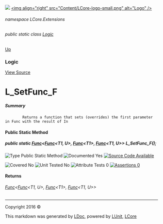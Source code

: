 ![](Content/LCore-banner-small.png "")
[&lt;img align=&quot;right&quot; src=&quot;Content/LCore-logo-small.png&quot; alt=&quot;Logo&quot; /&gt;](../README.md)

###### namespace LCore.Extensions

###### public static class [Logic](docs/Logic.md)
[Up](docs/Logic.md)

### Logic
[View Source](Extensions/Methods/L.cs)

# L_SetFunc_F

##### Summary

            Returns a function that sets (overrides) the first parameter in Func with the result of In
            

#### Public Static Method

##### public static <a href="https://msdn.microsoft.com/en-us/library/bb534647.aspx" alt="" target="_blank">Func</a>&lt;<a href="https://msdn.microsoft.com/en-us/library/bb549151.aspx" alt="" target="_blank">Func</a>&lt;T1, U&gt;, <a href="https://msdn.microsoft.com/en-us/library/bb534960.aspx" alt="" target="_blank">Func</a>&lt;T1&gt;, <a href="https://msdn.microsoft.com/en-us/library/bb549151.aspx" alt="" target="_blank">Func</a>&lt;T1, U&gt;&gt; L_SetFunc_F();

![Type Public Static Method](http://b.repl.ca/v1/Type-Public%20Static%20Method-blue.png "")     ![Documented Yes](http://b.repl.ca/v1/Documented-Yes-brightgreen.png "") [![Source Code Available](http://b.repl.ca/v1/Source%20Code-Available-brightgreen.png "")](Extensions/Methods/L.cs#L)

![Covered No](http://b.repl.ca/v1/Covered-No-red.png "") ![Unit Tested No](http://b.repl.ca/v1/Unit%20Tested-No-lightgrey.png "") ![Attribute Tests 0](http://b.repl.ca/v1/Attribute%20Tests-0-lightgrey.png "") [![Assertions 0](http://b.repl.ca/v1/Assertions-0-lightgrey.png "")](Extensions/Methods/L.cs)

#### Returns

###### <a href="https://msdn.microsoft.com/en-us/library/bb534647.aspx" alt="" target="_blank">Func</a>&lt;<a href="https://msdn.microsoft.com/en-us/library/bb549151.aspx" alt="" target="_blank">Func</a>&lt;T1, U&gt;, <a href="https://msdn.microsoft.com/en-us/library/bb534960.aspx" alt="" target="_blank">Func</a>&lt;T1&gt;, <a href="https://msdn.microsoft.com/en-us/library/bb549151.aspx" alt="" target="_blank">Func</a>&lt;T1, U&gt;&gt;




---

Copyright 2016 &copy; [](../README.md) [](../TableOfContents.md)

This markdown was generated by [LDoc](https://github.com/CodeSingularity/LDoc), powered by [LUnit](https://github.com/CodeSingularity/LUnit), [LCore](https://github.com/CodeSingularity/LCore)
